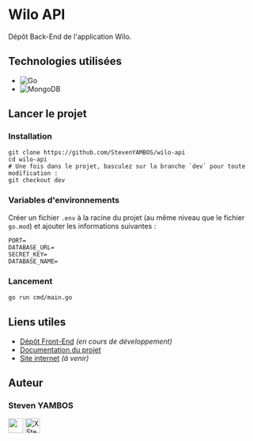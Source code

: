 # Wilo API

Dépôt Back-End de l'application Wilo.

## Technologies utilisées

- ![Go](https://img.shields.io/badge/go-%2300ADD8.svg?style=for-the-badge&logo=go&logoColor=white)
- ![MongoDB](https://img.shields.io/badge/MongoDB-%234ea94b.svg?style=for-the-badge&logo=mongodb&logoColor=white)

## Lancer le projet

### Installation

```shell
git clone https://github.com/StevenYAMBOS/wilo-api
cd wilo-api
# Une fois dans le projet, basculez sur la branche `dev` pour toute modification :
git checkout dev
```

### Variables d'environnements

Créer un fichier `.env` à la racine du projet (au même niveau que le fichier `go.mod`) et ajouter les informations suivantes :

```shell
PORT=
DATABASE_URL=
SECRET_KEY=
DATABASE_NAME=
```

### Lancement

```bash
go run cmd/main.go
```

## Liens utiles

- [Dépôt Front-End](https://github.com/StevenYAMBOS/wilo-frontend) *(en cours de développement)*
- [Documentation du projet](./documentation.md)
- [Site internet](#) *(à venir)*

## Auteur

### Steven YAMBOS

<a href="https://github.com/StevenYAMBOS"><img src="https://cdn-icons-png.flaticon.com/512/25/25231.png" width="30px" alt="" /><a/>
<a href="https://x.com/StevenYambos">
<img src="https://upload.wikimedia.org/wikipedia/commons/5/53/X_logo_2023_original.svg" width="30px" alt="X Steven YAMBOS"/>
</a>
